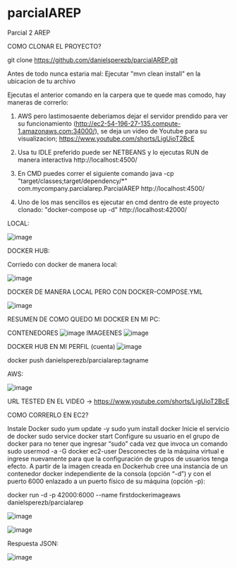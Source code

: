 # parcialAREP
Parcial 2 AREP

COMO CLONAR EL PROYECTO?

 git clone https://github.com/danielsperezb/parcialAREP.git

Antes de todo nunca estaria mal: Ejecutar "mvn clean install" en la ubicacion de tu archivo 

Ejecutas el anterior comando en la carpera que te quede mas comodo, hay maneras de correrlo:

1. AWS pero lastimosaente deberiamos dejar el servidor prendido para ver su funcionamiento (http://ec2-54-196-27-135.compute-1.amazonaws.com:34000/), se  deja un video de Youtube para su visualizacion;  https://www.youtube.com/shorts/LigUioT2BcE

2. Usa tu IDLE preferido puede ser NETBEANS y lo ejecutas RUN de manera interactiva http://localhost:4500/

3. En CMD puedes correr el siguiente comando java -cp "target/classes;target/dependency/*" com.mycompany.parcialarep.ParcialAREP http://localhost:4500/

5. Uno de los mas sencillos es ejecutar en cmd dentro de este proyecto clonado: "docker-compose up -d"    http://localhost:42000/

   


LOCAL:

![image](https://github.com/danielsperezb/parcialAREP/assets/101849347/8d7b649e-6c6b-4109-a540-e6d1953d2550)

DOCKER HUB:

Corriedo con docker de manera local:

![image](https://github.com/danielsperezb/parcialAREP/assets/101849347/adfd06c1-47a0-40d7-9fae-57fc0f0213c1)



DOCKER DE MANERA LOCAL PERO CON DOCKER-COMPOSE.YML 

![image](https://github.com/danielsperezb/parcialAREP/assets/101849347/1239e9c3-3225-4a67-97ca-fc59ea9fc1fc)


RESUMEN DE COMO QUEDO MI DOCKER EN MI PC:

CONTENEDORES
![image](https://github.com/danielsperezb/parcialAREP/assets/101849347/88ac4d25-904b-4005-b5c9-c48c86fc26a9)
IMAGEENES
![image](https://github.com/danielsperezb/parcialAREP/assets/101849347/f773b848-6676-4b6e-985a-a42dd4dfad70)



DOCKER HUB EN MI PERFIL (cuenta) 
![image](https://github.com/danielsperezb/parcialAREP/assets/101849347/d46821c4-261e-4665-8363-96c059b89512)

docker push danielsperezb/parcialarep:tagname

AWS:


![image](https://github.com/danielsperezb/parcialAREP/assets/101849347/b4edb119-887e-44ad-89f8-2f2802ea016e)

URL TESTED EN EL VIDEO -> https://www.youtube.com/shorts/LigUioT2BcE

COMO CORRERLO EN EC2?

Instale Docker
sudo yum update -y
sudo yum install docker
Inicie el servicio de docker
sudo service docker start
Configure su usuario en el grupo de docker para no tener que ingresar “sudo” cada vez que invoca un comando
sudo usermod -a -G docker ec2-user
Desconectes de la máquina virtual e ingrese nuevamente para que la configuración de grupos de usuarios tenga efecto.
A partir de la imagen creada en Dockerhub cree una instancia de un contenedor docker independiente de la consola (opción “-d”) y con el puerto 6000 enlazado a un puerto físico de su máquina (opción -p):


docker run -d -p 42000:6000 --name firstdockerimageaws danielsperezb/parcialarep


![image](https://github.com/danielsperezb/parcialAREP/assets/101849347/f10bd05e-0ba8-4223-b6f4-4b331465d615)




![image](https://github.com/danielsperezb/parcialAREP/assets/101849347/870b76d1-d56c-461d-9136-2f2505dd6e69)

Respuesta JSON:

![image](https://github.com/danielsperezb/parcialAREP/assets/101849347/65951834-5400-43f5-8fe0-f3263fd694ba)


